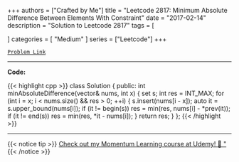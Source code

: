 
+++
authors = ["Crafted by Me"]
title = "Leetcode 2817: Minimum Absolute Difference Between Elements With Constraint"
date = "2017-02-14"
description = "Solution to Leetcode 2817"
tags = [
    
]
categories = [
    "Medium"
]
series = ["Leetcode"]
+++



[`Problem Link`](https://leetcode.com/problems/minimum-absolute-difference-between-elements-with-constraint/description/)

---

**Code:**

{{< highlight cpp >}}
class Solution {
public:
    int minAbsoluteDifference(vector<int>& nums, int x) {
    set<int> s;
    int res = INT_MAX;
    for (int i = x; i < nums.size() && res > 0; ++i) {
        s.insert(nums[i - x]);
        auto it = s.upper_bound(nums[i]);
        if (it != begin(s))
            res = min(res, nums[i] - *prev(it));
        if (it != end(s))
            res = min(res, *it - nums[i]);
    }
        return res;
    }
};
{{< /highlight >}}


---


{{< notice tip >}}
[Check out my Momentum Learning course at Udemy! 🚀 "](https://www.udemy.com/course/blind-75-the-data-structures-and-algorithms-essentials/)
{{< /notice >}}

